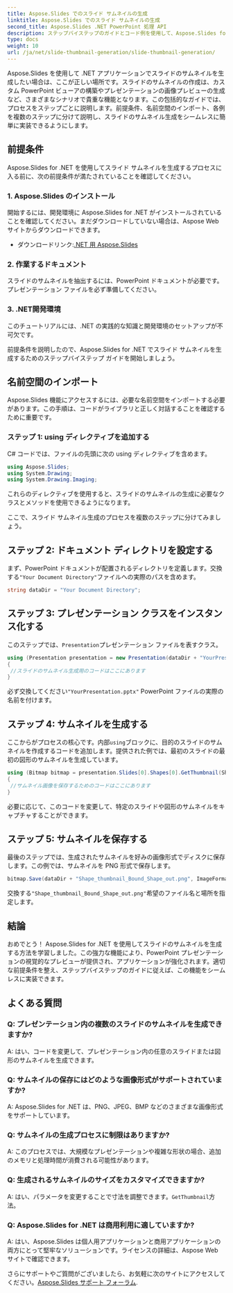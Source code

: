 ```yaml
---
title: Aspose.Slides でのスライド サムネイルの生成
linktitle: Aspose.Slides でのスライド サムネイルの生成
second_title: Aspose.Slides .NET PowerPoint 処理 API
description: ステップバイステップのガイドとコード例を使用して、Aspose.Slides for .NET でスライドのサムネイルを生成します。外観をカスタマイズし、サムネイルを保存します。プレゼンテーションのプレビューを強化します。
type: docs
weight: 10
url: /ja/net/slide-thumbnail-generation/slide-thumbnail-generation/
---
```


Aspose.Slides を使用して .NET アプリケーションでスライドのサムネイルを生成したい場合は、ここが正しい場所です。スライドのサムネイルの作成は、カスタム PowerPoint ビューアの構築やプレゼンテーションの画像プレビューの生成など、さまざまなシナリオで貴重な機能となります。この包括的なガイドでは、プロセスをステップごとに説明します。前提条件、名前空間のインポート、各例を複数のステップに分けて説明し、スライドのサムネイル生成をシームレスに簡単に実装できるようにします。

## 前提条件

Aspose.Slides for .NET を使用してスライド サムネイルを生成するプロセスに入る前に、次の前提条件が満たされていることを確認してください。

### 1. Aspose.Slides のインストール
開始するには、開発環境に Aspose.Slides for .NET がインストールされていることを確認してください。まだダウンロードしていない場合は、Aspose Web サイトからダウンロードできます。

- ダウンロードリンク:[.NET 用 Aspose.Slides](https://releases.aspose.com/slides/net/)

### 2. 作業するドキュメント
スライドのサムネイルを抽出するには、PowerPoint ドキュメントが必要です。プレゼンテーション ファイルを必ず準備してください。

### 3. .NET開発環境
このチュートリアルには、.NET の実践的な知識と開発環境のセットアップが不可欠です。

前提条件を説明したので、Aspose.Slides for .NET でスライド サムネイルを生成するためのステップバイステップ ガイドを開始しましょう。

## 名前空間のインポート

Aspose.Slides 機能にアクセスするには、必要な名前空間をインポートする必要があります。この手順は、コードがライブラリと正しく対話することを確認するために重要です。

### ステップ 1: using ディレクティブを追加する

C# コードでは、ファイルの先頭に次の using ディレクティブを含めます。

```csharp
using Aspose.Slides;
using System.Drawing;
using System.Drawing.Imaging;
```

これらのディレクティブを使用すると、スライドのサムネイルの生成に必要なクラスとメソッドを使用できるようになります。

ここで、スライド サムネイル生成のプロセスを複数のステップに分けてみましょう。

## ステップ 2: ドキュメント ディレクトリを設定する

まず、PowerPoint ドキュメントが配置されるディレクトリを定義します。交換する`"Your Document Directory"`ファイルへの実際のパスを含めます。

```csharp
string dataDir = "Your Document Directory";
```

## ステップ 3: プレゼンテーション クラスをインスタンス化する

このステップでは、`Presentation`プレゼンテーション ファイルを表すクラス。

```csharp
using (Presentation presentation = new Presentation(dataDir + "YourPresentation.pptx"))
{
 //スライドのサムネイル生成用のコードはここにあります
}
```

必ず交換してください`"YourPresentation.pptx"` PowerPoint ファイルの実際の名前を付けます。

## ステップ 4: サムネイルを生成する

ここからがプロセスの核心です。内部`using`ブロックに、目的のスライドのサムネイルを作成するコードを追加します。提供された例では、最初のスライドの最初の図形のサムネイルを生成しています。

```csharp
using (Bitmap bitmap = presentation.Slides[0].Shapes[0].GetThumbnail(ShapeThumbnailBounds.Appearance, 1, 1))
{
 //サムネイル画像を保存するためのコードはここにあります
}
```

必要に応じて、このコードを変更して、特定のスライドや図形のサムネイルをキャプチャすることができます。

## ステップ 5: サムネイルを保存する

最後のステップでは、生成されたサムネイルを好みの画像形式でディスクに保存します。この例では、サムネイルを PNG 形式で保存します。

```csharp
bitmap.Save(dataDir + "Shape_thumbnail_Bound_Shape_out.png", ImageFormat.Png);
```

交換する`"Shape_thumbnail_Bound_Shape_out.png"`希望のファイル名と場所を指定します。

## 結論

おめでとう！ Aspose.Slides for .NET を使用してスライドのサムネイルを生成する方法を学習しました。この強力な機能により、PowerPoint プレゼンテーションの視覚的なプレビューが提供され、アプリケーションが強化されます。適切な前提条件を整え、ステップバイステップのガイドに従えば、この機能をシームレスに実装できます。

## よくある質問

### Q: プレゼンテーション内の複数のスライドのサムネイルを生成できますか?
A: はい、コードを変更して、プレゼンテーション内の任意のスライドまたは図形のサムネイルを生成できます。

### Q: サムネイルの保存にはどのような画像形式がサポートされていますか?
A: Aspose.Slides for .NET は、PNG、JPEG、BMP などのさまざまな画像形式をサポートしています。

### Q: サムネイルの生成プロセスに制限はありますか?
A: このプロセスでは、大規模なプレゼンテーションや複雑な形状の場合、追加のメモリと処理時間が消費される可能性があります。

### Q: 生成されるサムネイルのサイズをカスタマイズできますか?
A: はい、パラメータを変更することで寸法を調整できます。`GetThumbnail`方法。

### Q: Aspose.Slides for .NET は商用利用に適していますか?
A: はい、Aspose.Slides は個人用アプリケーションと商用アプリケーションの両方にとって堅牢なソリューションです。ライセンスの詳細は、Aspose Web サイトで確認できます。

さらにサポートやご質問がございましたら、お気軽に次のサイトにアクセスしてください。[Aspose.Slides サポート フォーラム](https://forum.aspose.com/).